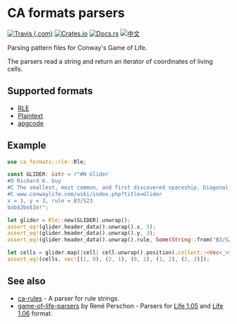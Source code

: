 # CA formats parsers

[![Travis (.com)](https://img.shields.io/travis/com/AlephAlpha/ca-formats)](https://travis-ci.com/AlephAlpha/ca-formats) [![Crates.io](https://img.shields.io/crates/v/ca-formats)](https://crates.io/crates/ca-formats) [![Docs.rs](https://docs.rs/ca-formats/badge.svg)](https://docs.rs/ca-formats/) [![中文](https://img.shields.io/badge/readme-%E4%B8%AD%E6%96%87-brightgreen)](README.md)

Parsing pattern files for Conway's Game of Life.

The parsers read a string and return an iterator of coordinates of living cells.

## Supported formats

- [RLE](https://www.conwaylife.com/wiki/Run_Length_Encoded)
- [Plaintext](https://www.conwaylife.com/wiki/Plaintext)
- [apgcode](https://www.conwaylife.com/wiki/Apgcode)

## Example

```rust
use ca_formats::rle::Rle;

const GLIDER: &str = r"#N Glider
#O Richard K. Guy
#C The smallest, most common, and first discovered spaceship. Diagonal, has period 4 and speed c/4.
#C www.conwaylife.com/wiki/index.php?title=Glider
x = 3, y = 3, rule = B3/S23
bob$2bo$3o!";

let glider = Rle::new(GLIDER).unwrap();
assert_eq!(glider.header_data().unwrap().x, 3);
assert_eq!(glider.header_data().unwrap().y, 3);
assert_eq!(glider.header_data().unwrap().rule, Some(String::from("B3/S23")));

let cells = glider.map(|cell| cell.unwrap().position).collect::<Vec<_>>();
assert_eq!(cells, vec![(1, 0), (2, 1), (0, 2), (1, 2), (2, 2)]);
```

## See also

- [ca-rules](https://crates.io/crates/ca-rules) - A parser for rule strings.
- [game-of-life-parsers](https://crates.io/crates/game-of-life-parsers)
    by René Perschon - Parsers for [Life 1.05](https://www.conwaylife.com/wiki/Life_1.05)
    and [Life 1.06](https://www.conwaylife.com/wiki/Life_1.06) format.
